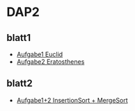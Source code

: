 # DAP2

## blatt1 
* [Aufgabe1 Euclid](https://github.com/m10x/DAP2/blob/master/Euclid.java)
* [Aufgabe2 Eratosthenes](https://github.com/m10x/DAP2/blob/master/Eratosthenes.java)

## blatt2 
* [Aufgabe1+2 InsertionSort + MergeSort](https://github.com/m10x/DAP2/blob/master/Sortierung.java)
